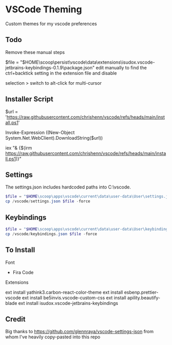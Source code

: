 # VSCode Theming

Custom themes for my vscode preferences


## Todo 

Remove these manual steps

$file = "$HOME\scoop\persist\vscode\data\extensions\isudox.vscode-jetbrains-keybindings-0.1.9\package.json"
edit manually to find the ctrl+backtick setting in the extension file and disable

selection > switch to alt-click for multi-cursor


## Installer Script
$url = 'https://raw.githubusercontent.com/chrishenn/vscode/refs/heads/main/install.ps1'

Invoke-Expression ((New-Object System.Net.WebClient).DownloadString($url))



iex "& {$(irm https://raw.githubusercontent.com/chrishenn/vscode/refs/heads/main/install.ps1)}"


## Settings

The settings.json includes hardcoded paths into C:\vscode.

```powershell
$file = "$HOME\scoop\apps\vscode\current\data\user-data\User\settings.json"
cp /vscode/settings.json $file -force
```


## Keybindings

```powershell
$file = "$HOME\scoop\apps\vscode\current\data\user-data\User\keybindings.json"
cp /vscode/keybindings.json $file -force
```


## To Install

Font

- Fira Code


Extensions

ext install yathink3.carbon-react-color-theme
ext install esbenp.prettier-vscode
ext install be5invis.vscode-custom-css
ext install apility.beautify-blade
ext install isudox.vscode-jetbrains-keybindings


## Credit

Big thanks to https://github.com/glennraya/vscode-settings-json from whom I've heavily copy-pasted into this repo